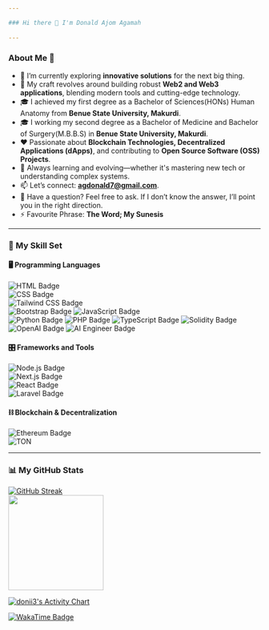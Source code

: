 ```yaml
---

### Hi there 👋 I'm Donald Ajom Agamah
 
---
```


### About Me 💼

- 🔭 I’m currently exploring **innovative solutions** for the next big thing.  
- 🔧 My craft revolves around building robust **Web2 and Web3 applications**, blending modern tools and cutting-edge technology.  
- 🎓 I achieved my first degree as a Bachelor of Sciences(HONs) Human Anatomy from **Benue State University, Makurdi**.
- 🎓 I working my second degree as a Bachelor of Medicine and Bachelor of Surgery(M.B.B.S) in **Benue State University, Makurdi**.
- ❤️ Passionate about **Blockchain Technologies, Decentralized Applications (dApps)**, and contributing to **Open Source Software (OSS) Projects**.  
- 🌱 Always learning and evolving—whether it's mastering new tech or understanding complex systems.  
- 📫 Let’s connect: **[agdonald7@gmail.com](mailto:agdonald7@gmail.com)**.  
- 💬 Have a question? Feel free to ask. If I don’t know the answer, I’ll point you in the right direction.  
- ⚡ Favourite Phrase: **The Word; My Sunesis**

---

### 🎯 My Skill Set

#### 🖥️ Programming Languages 
![HTML Badge](https://img.shields.io/badge/HTML-E34F26?logo=html5&logoColor=fff&style=for-the-badge)  
![CSS Badge](https://img.shields.io/badge/CSS-1572B6?logo=css3&logoColor=fff&style=for-the-badge)  
![Tailwind CSS Badge](https://img.shields.io/badge/Tailwind_CSS-06B6D4?logo=tailwindcss&logoColor=fff&style=for-the-badge)  
![Bootstrap Badge](https://img.shields.io/badge/Bootstrap-7952B3?logo=bootstrap&logoColor=fff&style=for-the-badge)
![JavaScript Badge](https://img.shields.io/badge/JavaScript-F7DF1E?logo=javascript&logoColor=000&style=for-the-badge)    
![Python Badge](https://img.shields.io/badge/Python-3776AB?logo=python&logoColor=fff&style=for-the-badge)
![PHP Badge](https://img.shields.io/badge/PHP-777BB4?logo=php&logoColor=fff&style=for-the-badge)
![TypeScript Badge](https://img.shields.io/badge/TypeScript-3178C6?logo=typescript&logoColor=fff&style=for-the-badge)
![Solidity Badge](https://img.shields.io/badge/Solidity-363636?logo=solidity&logoColor=fff&style=for-the-badge)
![OpenAI Badge](https://img.shields.io/badge/OpenAI-412991?style=for-the-badge&logo=openai&logoColor=white)
![AI Engineer Badge](https://img.shields.io/badge/AI%20Engineer-0085FF?style=for-the-badge&logo=ai&logoColor=white)


#### 🎛 Frameworks and Tools  
![Node.js Badge](https://img.shields.io/badge/Node.js-5FA04E?logo=nodedotjs&logoColor=fff&style=for-the-badge)  
![Next.js Badge](https://img.shields.io/badge/Next.js-000?logo=nextdotjs&logoColor=fff&style=for-the-badge)  
![React Badge](https://img.shields.io/badge/React-61DAFB?logo=react&logoColor=000&style=for-the-badge)  
![Laravel Badge](https://img.shields.io/badge/Laravel-FF2D20?logo=laravel&logoColor=fff&style=for-the-badge)

#### ⛓️ Blockchain & Decentralization  
![Ethereum Badge](https://img.shields.io/badge/Ethereum-3C3C3D?logo=ethereum&logoColor=fff&style=for-the-badge)  
![TON](https://img.shields.io/badge/TON-0098EA.svg?style=for-the-badge&logo=TON&logoColor=white)

---

### 📊 My GitHub Stats  

[![GitHub Streak](https://streak-stats.demolab.com?user=donii3&theme=tokyonight&hide_border=true)](https://git.io/streak-stats)  
<img height="190em" src="https://github-readme-stats.vercel.app/api?username=donii3&show_icons=true&theme=tokyonight&include_all_commits=false&count_private=false"/>  

[![donii3's Activity Chart](https://github-readme-activity-graph.vercel.app/graph?username=donii3&custom_title=Donald%20Ajom%20Agamah%27s%20Activity%20Chart&hide_border=true&theme=tokyonight)](#)

[![WakaTime Badge](https://wakatime.com/badge/user/4af4fa51-e674-4708-836c-ccd8bc04aef2.svg)](https://wakatime.com/@4af4fa51-e674-4708-836c-ccd8bc04aef2)
